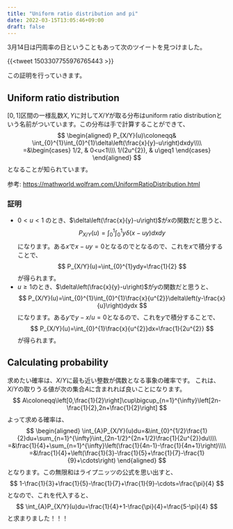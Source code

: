 ```yaml
---
title: "Uniform ratio distribution and pi"
date: 2022-03-15T13:05:46+09:00
draft: false
---
```


3月14日は円周率の日ということもあって次のツイートを見つけました。

{{<tweet 1503307755976765443 >}}

この証明を行っていきます。

## Uniform ratio distribution
$[0,1]$区間の一様乱数$X,Y$に対して$X/Y$が取る分布はuniform ratio distributionという名前がついています。この分布は手で計算することができて、
$$
\begin{aligned}
P_{X/Y}(u)\coloneqq& \int_{0}^{1}\int_{0}^{1}\delta\left(\frac{x}{y}-u\right)dxdy\\\\
=&\begin{cases}
1/2, & 0<u<1\\\\
1/(2u^{2}), & u\geq1
\end{cases}
\end{aligned}
$$
となることが知られています。

参考: https://mathworld.wolfram.com/UniformRatioDistribution.html

### 証明
- $0<u<1$ のとき、$\delta\left(\frac{x}{y}-u\right)$が$x$の関数だと思うと、
$$
P_{X/Y}(u)=\int_{0}^{1}\int_{0}^{1}y\delta(x-uy)dxdy
$$
になります。ある$x$で$x-uy=0$となるのでとなるので、これを$x$で積分することで、
$$
P_{X/Y}(u)=\int_{0}^{1}ydy=\frac{1}{2}
$$
が得られます。
- $u\geq1$のとき、$\delta\left(\frac{x}{y}-u\right)$が$y$の関数だと思うと、
$$
P_{X/Y}(u)=\int_{0}^{1}\int_{0}^{1}\frac{x}{u^{2}}\delta\left(y-\frac{x}{u}\right)dydx
$$
になります。ある$y$で$y-x/u=0$となるので、これを$y$で積分することで、
$$
P_{X/Y}(u)=\int_{0}^{1}\frac{x}{u^{2}}dx=\frac{1}{2u^{2}}
$$
が得られます。

## Calculating probability
求めたい確率は、$X/Y$に最も近い整数が偶数となる事象の確率です。
これは、$X/Y$の取りうる値が次の集合$A$に含まれれば良いことになります。
$$
A\coloneqq\left[0,\frac{1}{2}\right]\cup\bigcup_{n=1}^{\infty}\left[2n-\frac{1}{2},2n+\frac{1}{2}\right]
$$
よって求める確率は、
$$
\begin{aligned}
\int_{A}P_{X/Y}(u)du=&\int_{0}^{1/2}\frac{1}{2}du+\sum_{n=1}^{\infty}\int_{2n-1/2}^{2n+1/2}\frac{1}{2u^{2}}du\\\\
=&\frac{1}{4}+\sum_{n=1}^{\infty}\left(\frac{1}{4n-1}-\frac{1}{4n+1}\right)\\\\
=&\frac{1}{4}+\left(\frac{1}{3}-\frac{1}{5}+\frac{1}{7}-\frac{1}{9}+\cdots\right)
\end{aligned}
$$
となります。この無限和はライプニッツの公式を思い出すと、
$$
1-\frac{1}{3}+\frac{1}{5}-\frac{1}{7}+\frac{1}{9}-\cdots=\frac{\pi}{4}
$$
となので、これを代入すると、
$$
\int_{A}P_{X/Y}(u)du=\frac{1}{4}+1-\frac{\pi}{4}=\frac{5-\pi}{4}
$$
と求まりました！！！
